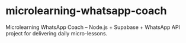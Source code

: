 # microlearning-whatsapp-coach
Microlearning WhatsApp Coach – Node.js + Supabase + WhatsApp API project for delivering daily micro-lessons.
